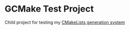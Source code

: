 # GCMake Test Project

Child project for testing my [CMakeLists generation system](https://github.com/scupit/gcmake-rust)